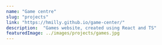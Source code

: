 ```yaml
---
name: "Game centre"
slug: "projects"
link: "https://hmilly.github.io/game-center/"
description:  "Games website, created using React and TS"
featuredImage: ../images/projects/games.jpg
---
```

